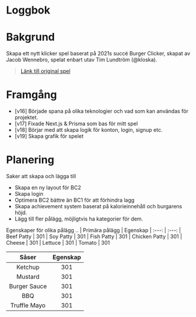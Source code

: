 # Loggbok

# Bakgrund
Skapa ett nytt klicker spel baserat på 2021s succé Burger Clicker, skapat av Jacob Wennebro, spelat enbart utav Tim Lundtröm (@kloska).

> [Länk till original spel](https://ntig-umea.github.io/clicker-JacobWennebro/)

# Framgång
* [v16] Började spana på olika teknologier och vad som kan användas för projektet.
* [v17] Fixade Next.js & Prisma som bas för mitt spel
* [v18] Börjar med att skapa logik för konton, login, signup etc.
* [v19] Skapa grafik för spelet

# Planering
Saker att skapa och lägga till
* Skapa en ny layout för BC2
* Skapa login
* Optimera BC2 bättre än BC1 för att förhindra lagg
* Skapa achievement system baserat på kalorieinnehåll och burgarens höjd.
* Lägg till fler pålägg, möjligtvis ha kategorier för dem.

Egenskaper för olika pålägg ..
| Primära pålägg | Egenskap
| :---: | :---:
| Beef Patty | 301
| Soy Patty | 301
| Fish Patty | 301
| Chicken Patty | 301
| Cheese | 301
| Lettuce | 301
| Tomato | 301

| Såser | Egenskap
| :---: | :---:
| Ketchup | 301
| Mustard | 301
| Burger Sauce | 301
| BBQ | 301
| Truffle Mayo | 301
